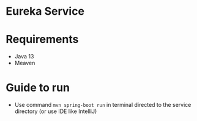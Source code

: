 # Eureka Service

# Requirements
- Java 13 
- Meaven

# Guide to run

- Use command `mvn spring-boot run` in terminal directed to the service directory (or use IDE like IntelliJ)

